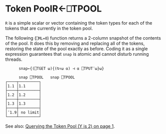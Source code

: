 




<h1 class="heading"><span class="name">Token Pool</span><span class="command">R←⎕TPOOL</span></h1>

`R` is a simple scalar or vector containing the token types for each of the tokens that are currently in the token pool.


The following (`⎕ML=0`) function returns a 2-column snapshot of the contents of the pool. It does this by removing and replacing all of the tokens, restoring the state of the pool exactly as before. Coding it as a single expression guarantees that `snap` is atomic and cannot disturb running threads.
```apl
      snap←{(⎕TGET ⍵){(⍉↑⍵ ⍺) ⊣ ⍺ ⎕TPUT¨⍵}⍵}
 
      snap ⎕TPOOL   snap ⎕TPOOL
┌────┬─────────┐
│1.1 │1.1      │
├────┼─────────┤
│1.2 │1.2      │
├────┼─────────┤
│1.3 │1.3      │
├────┼─────────┤
│¯1.9│ no limit│
└────┴─────────┘

```



See also: [Querying  the Token Pool (Y is 2) on page 1](talloc.md).


